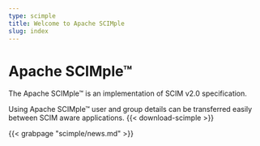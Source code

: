 ```yaml
---
type: scimple
title: Welcome to Apache SCIMple
slug: index
---
```


# Apache SCIMple&trade;

The Apache SCIMple&trade; is an implementation of SCIM v2.0 specification.

Using Apache SCIMple&trade; user and group details can be transferred easily between
SCIM aware applications.
{{< download-scimple >}}

<div class="news">
    {{< grabpage "scimple/news.md" >}}
</div>
